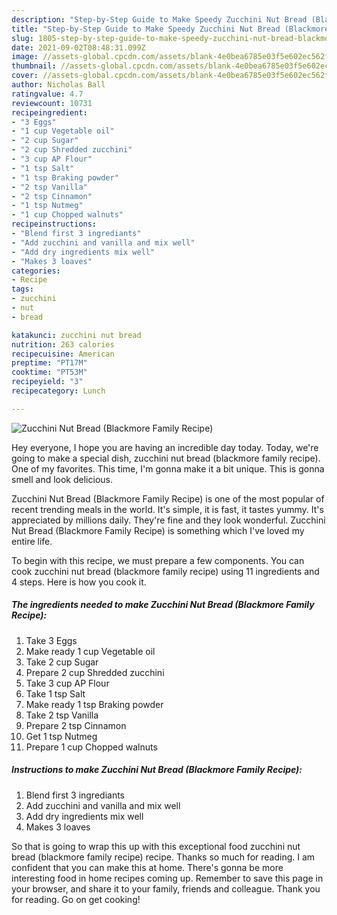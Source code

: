 ```yaml
---
description: "Step-by-Step Guide to Make Speedy Zucchini Nut Bread (Blackmore Family Recipe)"
title: "Step-by-Step Guide to Make Speedy Zucchini Nut Bread (Blackmore Family Recipe)"
slug: 1805-step-by-step-guide-to-make-speedy-zucchini-nut-bread-blackmore-family-recipe
date: 2021-09-02T08:48:31.099Z
image: //assets-global.cpcdn.com/assets/blank-4e0bea6785e03f5e602ec562f230caae08da540cada707380b4fe1bbebba43da.png
thumbnail: //assets-global.cpcdn.com/assets/blank-4e0bea6785e03f5e602ec562f230caae08da540cada707380b4fe1bbebba43da.png
cover: //assets-global.cpcdn.com/assets/blank-4e0bea6785e03f5e602ec562f230caae08da540cada707380b4fe1bbebba43da.png
author: Nicholas Ball
ratingvalue: 4.7
reviewcount: 10731
recipeingredient:
- "3 Eggs"
- "1 cup Vegetable oil"
- "2 cup Sugar"
- "2 cup Shredded zucchini"
- "3 cup AP Flour"
- "1 tsp Salt"
- "1 tsp Braking powder"
- "2 tsp Vanilla"
- "2 tsp Cinnamon"
- "1 tsp Nutmeg"
- "1 cup Chopped walnuts"
recipeinstructions:
- "Blend first 3 ingrediants"
- "Add zucchini and vanilla and mix well"
- "Add dry ingredients mix well"
- "Makes 3 loaves"
categories:
- Recipe
tags:
- zucchini
- nut
- bread

katakunci: zucchini nut bread 
nutrition: 263 calories
recipecuisine: American
preptime: "PT17M"
cooktime: "PT53M"
recipeyield: "3"
recipecategory: Lunch

---
```



![Zucchini Nut Bread (Blackmore Family Recipe)](//assets-global.cpcdn.com/assets/blank-4e0bea6785e03f5e602ec562f230caae08da540cada707380b4fe1bbebba43da.png)

Hey everyone, I hope you are having an incredible day today. Today, we're going to make a special dish, zucchini nut bread (blackmore family recipe). One of my favorites. This time, I'm gonna make it a bit unique. This is gonna smell and look delicious.



Zucchini Nut Bread (Blackmore Family Recipe) is one of the most popular of recent trending meals in the world. It's simple, it is fast, it tastes yummy. It's appreciated by millions daily. They're fine and they look wonderful. Zucchini Nut Bread (Blackmore Family Recipe) is something which I've loved my entire life.


To begin with this recipe, we must prepare a few components. You can cook zucchini nut bread (blackmore family recipe) using 11 ingredients and 4 steps. Here is how you cook it.

<!--inarticleads1-->

##### The ingredients needed to make Zucchini Nut Bread (Blackmore Family Recipe):

1. Take 3 Eggs
1. Make ready 1 cup Vegetable oil
1. Take 2 cup Sugar
1. Prepare 2 cup Shredded zucchini
1. Take 3 cup AP Flour
1. Take 1 tsp Salt
1. Make ready 1 tsp Braking powder
1. Take 2 tsp Vanilla
1. Prepare 2 tsp Cinnamon
1. Get 1 tsp Nutmeg
1. Prepare 1 cup Chopped walnuts




<!--inarticleads2-->

##### Instructions to make Zucchini Nut Bread (Blackmore Family Recipe):

1. Blend first 3 ingrediants
1. Add zucchini and vanilla and mix well
1. Add dry ingredients mix well
1. Makes 3 loaves




So that is going to wrap this up with this exceptional food zucchini nut bread (blackmore family recipe) recipe. Thanks so much for reading. I am confident that you can make this at home. There's gonna be more interesting food in home recipes coming up. Remember to save this page in your browser, and share it to your family, friends and colleague. Thank you for reading. Go on get cooking!
